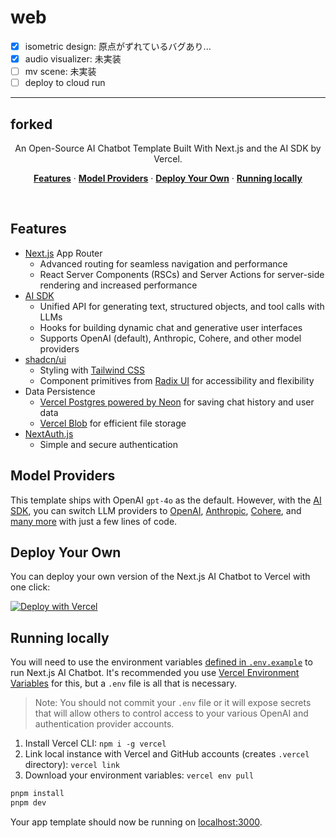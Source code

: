 # web

* [x] isometric design: 原点がずれているバグあり...
* [x] audio visualizer: 未実装
* [ ] mv scene: 未実装
* [ ] deploy to cloud run

---

## forked

<p align="center">
  An Open-Source AI Chatbot Template Built With Next.js and the AI SDK by Vercel.
</p>

<p align="center">
  <a href="#features"><strong>Features</strong></a> ·
  <a href="#model-providers"><strong>Model Providers</strong></a> ·
  <a href="#deploy-your-own"><strong>Deploy Your Own</strong></a> ·
  <a href="#running-locally"><strong>Running locally</strong></a>
</p>
<br/>

## Features

* [Next.js](https://nextjs.org) App Router
  * Advanced routing for seamless navigation and performance
  * React Server Components (RSCs) and Server Actions for server-side rendering and increased performance
* [AI SDK](https://sdk.vercel.ai/docs)
  * Unified API for generating text, structured objects, and tool calls with LLMs
  * Hooks for building dynamic chat and generative user interfaces
  * Supports OpenAI (default), Anthropic, Cohere, and other model providers
* [shadcn/ui](https://ui.shadcn.com)
  * Styling with [Tailwind CSS](https://tailwindcss.com)
  * Component primitives from [Radix UI](https://radix-ui.com) for accessibility and flexibility
* Data Persistence
  * [Vercel Postgres powered by Neon](https://vercel.com/storage/postgres) for saving chat history and user data
  * [Vercel Blob](https://vercel.com/storage/blob) for efficient file storage
* [NextAuth.js](https://github.com/nextauthjs/next-auth)
  * Simple and secure authentication

## Model Providers

This template ships with OpenAI `gpt-4o` as the default. However, with the [AI SDK](https://sdk.vercel.ai/docs), you can switch LLM providers to [OpenAI](https://openai.com), [Anthropic](https://anthropic.com), [Cohere](https://cohere.com/), and [many more](https://sdk.vercel.ai/providers/ai-sdk-providers) with just a few lines of code.

## Deploy Your Own

You can deploy your own version of the Next.js AI Chatbot to Vercel with one click:

[![Deploy with Vercel](https://vercel.com/button)](https://vercel.com/new/clone?repository-url=https%3A%2F%2Fgithub.com%2Fvercel%2Fai-chatbot&env=AUTH_SECRET,OPENAI_API_KEY&envDescription=Learn%20more%20about%20how%20to%20get%20the%20API%20Keys%20for%20the%20application&envLink=https%3A%2F%2Fgithub.com%2Fvercel%2Fai-chatbot%2Fblob%2Fmain%2F.env.example&demo-title=AI%20Chatbot&demo-description=An%20Open-Source%20AI%20Chatbot%20Template%20Built%20With%20Next.js%20and%20the%20AI%20SDK%20by%20Vercel.&demo-url=https%3A%2F%2Fchat.vercel.ai&stores=[{%22type%22:%22postgres%22},{%22type%22:%22blob%22}])

## Running locally

You will need to use the environment variables [defined in `.env.example`](.env.example) to run Next.js AI Chatbot. It's recommended you use [Vercel Environment Variables](https://vercel.com/docs/projects/environment-variables) for this, but a `.env` file is all that is necessary.

> Note: You should not commit your `.env` file or it will expose secrets that will allow others to control access to your various OpenAI and authentication provider accounts.

1. Install Vercel CLI: `npm i -g vercel`
2. Link local instance with Vercel and GitHub accounts (creates `.vercel` directory): `vercel link`
3. Download your environment variables: `vercel env pull`

```bash
pnpm install
pnpm dev
```

Your app template should now be running on [localhost:3000](http://localhost:3000/).
